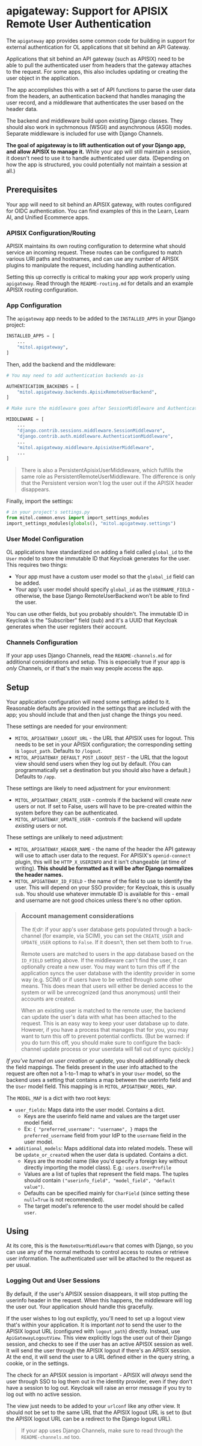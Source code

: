 # apigateway: Support for APISIX Remote User Authentication

The `apigateway` app provides some common code for building in support for external authentication for OL applications that sit behind an API Gateway.

Applications that sit behind an API gateway (such as APISIX) need to be able to pull the authenticated user from headers that the gateway attaches to the request. For some apps, this also includes updating or creating the user object in the application.

The app accomplishes this with a set of API functions to parse the user data from the headers, an authentication backend that handles managing the user record, and a middleware that authenticates the user based on the header data.

The backend and middleware build upon existing Django classes. They should also work in sychrnonous (WSGI) and asynchronous (ASGI) modes. Separate middleware is included for use with Django Channels.

**The goal of apigateway is to lift authentication out of your Django app, and allow APISIX to manage it.** While your app will still maintain a session, it doesn't need to use it to handle authenticated user data. (Depending on how the app is structured, you could potentially not maintain a session at all.)

## Prerequisites

Your app will need to sit behind an APISIX gateway, with routes configured for OIDC authentication. You can find examples of this in the Learn, Learn AI, and Unified Ecommerce apps.

### APISIX Configuration/Routing

APISIX maintains its own routing configuration to determine what should service an incoming request. These routes can be configured to match various URI paths and hostnames, and can use any number of APISIX plugins to manipulate the request, including handling authentication.

Setting this up correctly is critical to making your app work properly using `apigateway`. Read through the `README-routing.md` for details and an example APISIX routing configuration.

### App Configuration

The `apigateway` app needs to be added to the `INSTALLED_APPS` in your Django project:

```python
INSTALLED_APPS = [
    ...
    "mitol.apigateway",
]
```

Then, add the backend and the middleware:

```python
# You may need to add authentication backends as-is

AUTHENTICATION_BACKENDS = [
    "mitol.apigateway.backends.ApisixRemoteUserBackend",
]

# Make sure the middleware goes after SessionMiddleware and AuthenticationMiddleware.

MIDDLEWARE = [
    ...
    "django.contrib.sessions.middleware.SessionMiddleware",
    "django.contrib.auth.middleware.AuthenticationMiddleware",
    ...
    "mitol.apigateway.middleware.ApisixUserMiddleware",
    ...
]
```

> There is also a PersistentApisixUserMiddleware, which fulfills the same role as PersistentRemoteUserMiddleware. The difference is only that the Persistent version won't log the user out if the APISIX header disappears.

Finally, import the settings:

```python
# in your project's settings.py
from mitol.common.envs import import_settings_modules
import_settings_modules(globals(), "mitol.apigateway.settings")
```

### User Model Configuration

OL applications have standardized on adding a field called `global_id` to the `User` model to store the immutable ID that Keycloak generates for the user. This requires two things:

- Your app must have a custom user model so that the `global_id` field can be added.
- Your app's user model should specify `global_id` as the `USERNAME_FIELD` - otherwise, the base Django RemoteUserBackend won't be able to find the user.

You can use other fields, but you probably shouldn't. The immutable ID in Keycloak is the "Subscriber" field (sub) and it's a UUID that Keycloak generates when the user registers their account.

### Channels Configuration

If your app uses Django Channels, read the `README-channels.md` for additional considerations and setup. This is especially true if your app is _only_ Channels, or if that's the main way people access the app.

## Setup

Your application configuration will need some settings added to it. Reasonable defaults are provided in the settings that are included with the app; you should include that and then just change the things you need.

These settings are needed for your environment:

- `MITOL_APIGATEWAY_LOGOUT_URL` - the URL that APISIX uses for logout. This needs to be set in your APISIX configuration; the corresponding setting is `logout_path`. Defaults to `/logout`.
- `MITOL_APIGATEWAY_DEFAULT_POST_LOGOUT_DEST` - the URL that the logout view should send users when they log out by default. (You can programmatically set a destination but you should also have a default.) Defaults to `/app`.

These settings are likely to need adjustment for your environment:

- `MITOL_APIGATEWAY_CREATE_USER` - controls if the backend will create _new_ users or not. If set to False, users will have to be pre-created within the system before they can be authenticated.
- `MITOL_APIGATEWAY_UPDATE_USER` - controls if the backend will update _existing_ users or not.

These settings are unlikely to need adjustment:

- `MITOL_APIGATEWAY_HEADER_NAME` - the name of the header the API gateway will use to attach user data to the request. For APISIX's `openid-connect` plugin, this will be `HTTP_X_USERINFO` and it isn't changeable (at time of writing). **This should be formatted as it will be after Django normalizes the header names.**
- `MITOL_APIGATEWAY_ID_FIELD` - the name of the field to use to identify the user. This will depend on your SSO provider; for Keycloak, this is usually `sub`. You should use whatever immutable ID is available for this - email and username are not good choices unless there's no other option.


> ### Account management considerations
>
> The _tl;dr_: if your app's user database gets populated through a back-channel (for example, via SCIM), you can set the `CREATE_USER` and `UPDATE_USER` options to `False`. If it doesn't, then set them both to `True`.
>
> Remote users are matched to users in the app database based on the `ID_FIELD` setting above. If the middleware can't find the user, it can optionally create a new user. You may want to turn this off if the application syncs the user database with the identity provider in some way (e.g. SCIM) or if users have to be vetted through some other means. This does mean that users will either be denied access to the system or will be unrecognized (and thus anonymous) until their accounts are created.
>
> When an existing user is matched to the remote user, the backend can update the user's data with what has been attached to the request. This is an easy way to keep your user database up to date. However, if you have a process that manages that for you, you may want to turn this off to prevent potential conflicts. (But be warned: if you do turn this off, you should make sure to configure the back-channel update process or your userdata will fall out of sync quickly.)

_If you've turned on user creation or update_, you should additionally check the field mappings. The fields present in the user info attached to the request are often not a 1-to-1 map to what's in your `User` model, so the backend uses a setting that contains a map between the userinfo field and the `User` model field. This mapping is in `MITOL_APIGATEWAY_MODEL_MAP`.

The `MODEL_MAP` is a dict with two root keys:

- `user_fields`: Maps data into the user model. Contains a dict.
   - Keys are the userinfo field name and values are the target user model field.
   - Ex: `{ "preferred_username": "username", }` maps the `preferred_username` field from your IdP to the `username` field in the user model.
- `additional_models`: Maps additional data into related models. These will be `update_or_create`d when the user data is updated. Contains a dict.
   - Keys are the model name (like you'd specify a foreign key without directly importing the model class). E.g.: `users.UserProfile`
   - Values are a list of tuples that represent the field maps. The tuples should contain `("userinfo_field", "model_field", "default value")`.
   - Defaults can be specified mainly for `CharField` (since setting these `null=True` is not recommended).
   - The target model's reference to the user model should be called `user`.

## Using

At its core, this is the `RemoteUserMiddleware` that comes with Django, so you can use any of the normal methods to control access to routes or retrieve user information. The authenticated user will be attached to the request as per usual.

### Logging Out and User Sessions

By default, if the user's APISIX session disappears, it will stop putting the userinfo header in the request. When this happens, the middleware will log the user out. Your application should handle this gracefully.

If the user wishes to log out explictly, you'll need to set up a logout view that's within your application. It is important _not_ to send the user to the APISIX logout URL (configured with `logout_path`) directly. Instead, use `ApiGatewayLogoutView`. This view explicitly logs the user out of their Django session, and checks to see if the user has an active APISIX session as well. It will send the user through the APISIX logout if there's an APISIX session. At the end, it will send the user to a URL defined either in the query string, a cookie, or in the settings.

The check for an APISIX session is important - APISIX will _always_ send the user through SSO to log them out in the identity provider, even if they don't have a session to log out. Keycloak will raise an error message if you try to log out with no active session.

The view just needs to be added to your `urlconf` like any other view. It should not be set to the same URL that the APISIX logout URL is set to (but the APISIX logout URL can be a redirect to the Django logout URL).

> If your app uses Django Channels, make sure to read through the `README-channels.md` too.
